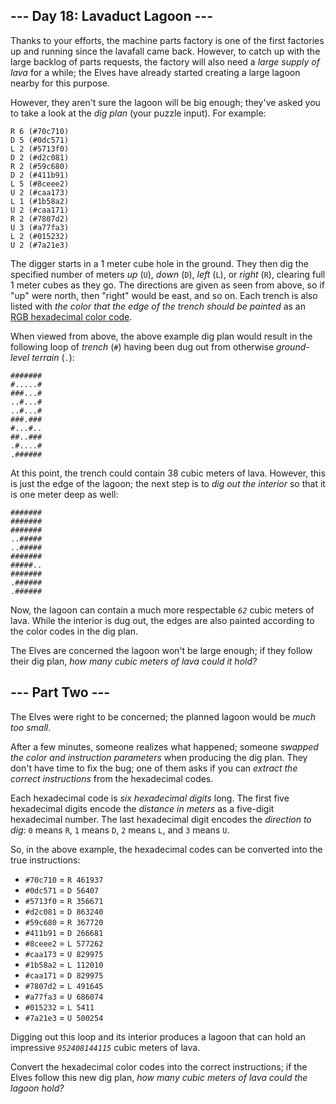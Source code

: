 <h2>--- Day 18: Lavaduct Lagoon ---</h2><p>Thanks to your efforts, the machine parts factory is one of the first factories up and running since the lavafall came back. However, to catch up with the large backlog of parts requests, the factory will also need a <em>large supply of lava</em> for a while; the Elves have already started creating a large lagoon nearby for this purpose.</p>
<p>However, they aren't sure the lagoon will be big enough; they've asked you to take a look at the <em>dig plan</em> (your puzzle input). For example:</p>
<pre><code>R 6 (#70c710)
D 5 (#0dc571)
L 2 (#5713f0)
D 2 (#d2c081)
R 2 (#59c680)
D 2 (#411b91)
L 5 (#8ceee2)
U 2 (#caa173)
L 1 (#1b58a2)
U 2 (#caa171)
R 2 (#7807d2)
U 3 (#a77fa3)
L 2 (#015232)
U 2 (#7a21e3)
</code></pre>
<p>The digger starts in a 1 meter cube hole in the ground. They then dig the specified number of meters <em>up</em> (<code>U</code>), <em>down</em> (<code>D</code>), <em>left</em> (<code>L</code>), or <em>right</em> (<code>R</code>), clearing full 1 meter cubes as they go. The directions are given as seen from above, so if "up" were north, then "right" would be east, and so on. Each trench is also listed with <em>the color that the edge of the trench should be painted</em> as an <a href="https://en.wikipedia.org/wiki/RGB_color_model#Numeric_representations" target="_blank">RGB hexadecimal color code</a>.</p>
<p>When viewed from above, the above example dig plan would result in the following loop of <em>trench</em> (<code>#</code>) having been dug out from otherwise <em>ground-level terrain</em> (<code>.</code>):</p>
<pre><code>#######
#.....#
###...#
..#...#
..#...#
###.###
#...#..
##..###
.#....#
.######
</code></pre>
<p>At this point, the trench could contain 38 cubic meters of lava. However, this is just the edge of the lagoon; the next step is to <em>dig out the interior</em> so that it is one meter deep as well:</p>
<pre><code>#######
#######
#######
..#####
..#####
#######
#####..
#######
.######
.######
</code></pre>
<p>Now, the lagoon can contain a much more respectable <code><em>62</em></code> cubic meters of lava. While the interior is dug out, the edges are also painted according to the color codes in the dig plan.</p>
<p>The Elves are concerned the lagoon won't be large enough; if they follow their dig plan, <em>how many cubic meters of lava could it hold?</em></p>

<h2 id="part2">--- Part Two ---</h2><p>The Elves were right to be concerned; the planned lagoon would be <em>much too small</em>.</p>
<p>After a few minutes, someone realizes what happened; someone <em><span title="Futuristic sprintf()?">swapped</span> the color and instruction parameters</em> when producing the dig plan. They don't have time to fix the bug; one of them asks if you can <em>extract the correct instructions</em> from the hexadecimal codes.</p>
<p>Each hexadecimal code is <em>six hexadecimal digits</em> long. The first five hexadecimal digits encode the <em>distance in meters</em> as a five-digit hexadecimal number. The last hexadecimal digit encodes the <em>direction to dig</em>: <code>0</code> means <code>R</code>, <code>1</code> means <code>D</code>, <code>2</code> means <code>L</code>, and <code>3</code> means <code>U</code>.</p>
<p>So, in the above example, the hexadecimal codes can be converted into the true instructions:</p>
<ul>
<li><code>#70c710</code> = <code>R 461937</code></li>
<li><code>#0dc571</code> = <code>D 56407</code></li>
<li><code>#5713f0</code> = <code>R 356671</code></li>
<li><code>#d2c081</code> = <code>D 863240</code></li>
<li><code>#59c680</code> = <code>R 367720</code></li>
<li><code>#411b91</code> = <code>D 266681</code></li>
<li><code>#8ceee2</code> = <code>L 577262</code></li>
<li><code>#caa173</code> = <code>U 829975</code></li>
<li><code>#1b58a2</code> = <code>L 112010</code></li>
<li><code>#caa171</code> = <code>D 829975</code></li>
<li><code>#7807d2</code> = <code>L 491645</code></li>
<li><code>#a77fa3</code> = <code>U 686074</code></li>
<li><code>#015232</code> = <code>L 5411</code></li>
<li><code>#7a21e3</code> = <code>U 500254</code></li>
</ul>
<p>Digging out this loop and its interior produces a lagoon that can hold an impressive <code><em>952408144115</em></code> cubic meters of lava.</p>
<p>Convert the hexadecimal color codes into the correct instructions; if the Elves follow this new dig plan, <em>how many cubic meters of lava could the lagoon hold?</em></p>
